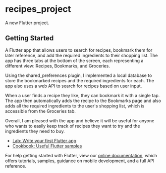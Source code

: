 # recipes_project

A new Flutter project.

## Getting Started

A Flutter app that allows users to search for recipes, bookmark them for later reference, and add the required ingredients to their shopping list. The app has three tabs at the bottom of the screen, each representing a different view: Recipes, Bookmarks, and Groceries.

Using the shared_preferences plugin, I implemented a local database to store the bookmarked recipes and the required ingredients for each. The app also uses a web API to search for recipes based on user input.

When a user finds a recipe they like, they can bookmark it with a single tap. The app then automatically adds the recipe to the Bookmarks page and also adds all the required ingredients to the user's shopping list, which is accessible from the Groceries tab.

Overall, I am pleased with the app and believe it will be useful for anyone who wants to easily keep track of recipes they want to try and the ingredients they need to buy.


- [Lab: Write your first Flutter app](https://flutter.dev/docs/get-started/codelab)
- [Cookbook: Useful Flutter samples](https://flutter.dev/docs/cookbook)

For help getting started with Flutter, view our
[online documentation](https://flutter.dev/docs), which offers tutorials,
samples, guidance on mobile development, and a full API reference.

